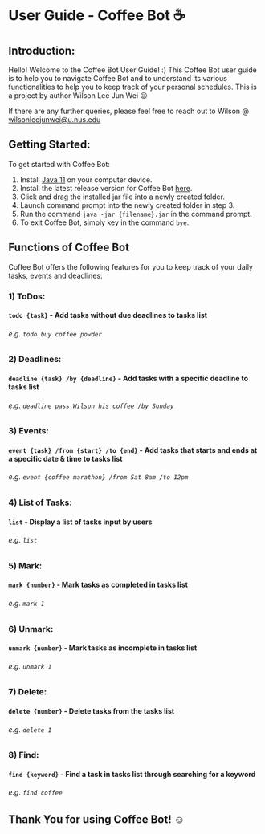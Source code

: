 # User Guide - Coffee Bot ☕

## Introduction:
Hello! Welcome to the Coffee Bot User Guide! :) 
This Coffee Bot user guide is to help you to navigate Coffee Bot and to
understand its various functionalities to help you to keep track of your personal schedules.
This is a project by author Wilson Lee Jun Wei 😉

If there are any further queries, please feel free to reach out to Wilson @ wilsonleejunwei@u.nus.edu

## Getting Started:
To get started with Coffee Bot:
1. Install [Java 11](https://www.oracle.com/java/technologies/downloads/#java11) on your computer device.
2. Install the latest release version for Coffee Bot [here](https://github.com/WilsonLee2000/ip/releases).
3. Click and drag the installed jar file into a newly created folder. 
4. Launch command prompt into the newly created folder in step 3.
5. Run the command `java -jar {filename}.jar` in the command prompt.
6. To exit Coffee Bot, simply key in the command `bye`.

## Functions of Coffee Bot 
 Coffee Bot offers the following features for you to keep track of your daily tasks, events and deadlines:

### 1) ToDos: 
#### `todo {task}` - Add tasks without due deadlines to tasks list
###### e.g. `todo buy coffee powder`

### 2) Deadlines: 
#### `deadline {task} /by {deadline}` - Add tasks with a specific deadline to tasks list
###### e.g. `deadline pass Wilson his coffee /by Sunday`

### 3) Events:
#### `event {task} /from {start} /to {end}` - Add tasks that starts and ends at a specific date & time to tasks list
###### e.g. `event {coffee marathon} /from Sat 8am /to 12pm`

### 4) List of Tasks:
#### `list` - Display a list of tasks input by users
###### e.g. `list`

### 5) Mark:
#### `mark {number}` - Mark tasks as completed in tasks list
###### e.g. `mark 1`

### 6) Unmark:
#### `unmark {number}` - Mark tasks as incomplete in tasks list
###### e.g. `unmark 1`

### 7) Delete:
#### `delete {number}` - Delete tasks from the tasks list
###### e.g. `delete 1`

### 8) Find:
#### `find {keyword}` - Find a task in tasks list through searching for a keyword
###### e.g. `find coffee`

## Thank You for using Coffee Bot! ☺️